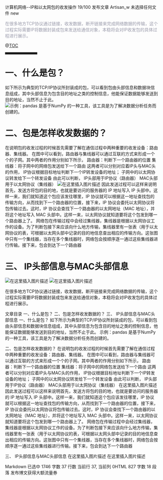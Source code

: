 
计算机网络--IP和以太网包的收发操作
19/100
发布文章
Artisan_w
未选择任何文件
new

<font color=#999AAA >在很多地方TCP协议通过链接，收发数据，断开链接来完成网络数据的传输，这个过程实际需要IP将数据封装成包来发送给通信对象，本稳将会对IP收发包的具体过程进行展示。

</font>

@[TOC](文章目录)


<hr style=" border:solid; width:100px; height:1px;" color=#000000 size=1">

# 一、什么是包？

如下所示为典型的TCP/IP协议所封装成的包，可以看到包由头部信息和数据块信息组成，其中头部信息为包含目的地址之类的控制信息，他能保证数据能够发送到目的地址，当然不止于此。
![示例：pandas 是基于NumPy 的一种工具，该工具是为了解决数据分析任务而创建的。](https://img-blog.csdnimg.cn/20210718204116673.png?x-oss-process=image/watermark,type_ZmFuZ3poZW5naGVpdGk,shadow_10,text_aHR0cHM6Ly9ibG9nLmNzZG4ubmV0L0FydGlzYW5fdw==,size_16,color_FFFFFF,t_70)

# 二、包是怎样收发数据的？
在说明包的收发过程的时候首先需要了解在通信过程中两种重要的收发设备：路由器、集线器。
在图中可以看到，路由器与集线器可以通过互联的方式来形成一个个的子网。其中两者的作用分别如下所示，
路由器：判断下一个路由器的位置
集线器：将子网中的网络包发送给下一个路由
这两者可以分别对应着IP头与MAC头的作用，
IP协议根据目标地址判断下一个IP转发设备的地址；
子网中的以太网协议转发给下一个转发设备
由此可以判断，
IP头部用于IP协议（路由器）
MAC头部用于以太网协议（集线器）
![在这里插入图片描述](https://img-blog.csdnimg.cn/20210718204930860.png?x-oss-process=image/watermark,type_ZmFuZ3poZW5naGVpdGk,shadow_10,text_aHR0cHM6Ly9ibG9nLmNzZG4ubmV0L0FydGlzYW5fdw==,size_16,color_FFFFFF,t_70)
因此发送过程可以这样来说明首先，发送方将包的目的地，也就是要访问的服务器的 IP 地址写入 IP 头部中。这样一来，我们就知道这个包应该发往哪里，IP 协议就可以根据这一地址查找包的传输方向，从而找到下一个路由器的位置，接下来，IP 协议会委托以太网协议将包传输过去。这时，IP 协议会查找下一个路由器的以太网地址（MAC 地址），并将这个地址写入 MAC 头部中。这样一来，以太网协议就知道要将这个包发到哪一个路由器上了。
网络包在传输过程中会经过集线器，集线器是根据以太网协议工作的设备。为了判断包接下来应该向什么地方传输，集线器里有一张表（用于以太网协议的表，可根据以太网头部中记录的目的地信息查出相应的传输方向。这张图中只有一个集线器，当存在多个集线器时，网络包会按顺序逐一通过这些集线器进行传输。接下来，包会到达下一个路由器

# 三、 IP头部信息与MAC头部信息
![在这里插入图片描述](https://img-blog.csdnimg.cn/20210718210506415.png?x-oss-process=image/watermark,type_ZmFuZ3poZW5naGVpdGk,shadow_10,text_aHR0cHM6Ly9ibG9nLmNzZG4ubmV0L0FydGlzYW5fdw==,size_16,color_FFFFFF,t_70)
![在这里插入图片描述](https://img-blog.csdnimg.cn/20210718210701917.png?x-oss-process=image/watermark,type_ZmFuZ3poZW5naGVpdGk,shadow_10,text_aHR0cHM6Ly9ibG9nLmNzZG4ubmV0L0FydGlzYW5fdw==,size_16,color_FFFFFF,t_70)




在很多地方TCP协议通过链接，收发数据，断开链接来完成网络数据的传输，这个过程实际需要IP将数据封装成包来发送给通信对象，本稳将会对IP收发包的具体过程进行展示。

文章目录
一、什么是包？
二、包是怎样收发数据的？
三、 IP头部信息与MAC头部信息
一、什么是包？
如下所示为典型的TCP/IP协议所封装成的包，可以看到包由头部信息和数据块信息组成，其中头部信息为包含目的地址之类的控制信息，他能保证数据能够发送到目的地址，当然不止于此。
示例：pandas 是基于NumPy 的一种工具，该工具是为了解决数据分析任务而创建的。

二、包是怎样收发数据的？
在说明包的收发过程的时候首先需要了解在通信过程中两种重要的收发设备：路由器、集线器。
在图中可以看到，路由器与集线器可以通过互联的方式来形成一个个的子网。其中两者的作用分别如下所示，
路由器：判断下一个路由器的位置
集线器：将子网中的网络包发送给下一个路由
这两者可以分别对应着IP头与MAC头的作用，
IP协议根据目标地址判断下一个IP转发设备的地址；
子网中的以太网协议转发给下一个转发设备
由此可以判断，
IP头部用于IP协议（路由器）
MAC头部用于以太网协议（集线器）
在这里插入图片描述
因此发送过程可以这样来说明首先，发送方将包的目的地，也就是要访问的服务器的 IP 地址写入 IP 头部中。这样一来，我们就知道这个包应该发往哪里，IP 协议就可以根据这一地址查找包的传输方向，从而找到下一个路由器的位置，接下来，IP 协议会委托以太网协议将包传输过去。这时，IP 协议会查找下一个路由器的以太网地址（MAC 地址），并将这个地址写入 MAC 头部中。这样一来，以太网协议就知道要将这个包发到哪一个路由器上了。
网络包在传输过程中会经过集线器，集线器是根据以太网协议工作的设备。为了判断包接下来应该向什么地方传输，集线器里有一张表（用于以太网协议的表，可根据以太网头部中记录的目的地信息查出相应的传输方向。这张图中只有一个集线器，当存在多个集线器时，网络包会按顺序逐一通过这些集线器进行传输。接下来，包会到达下一个路由器

三、 IP头部信息与MAC头部信息
在这里插入图片描述
在这里插入图片描述

Markdown 已选中 1746 字数 37 行数 当前行 37, 当前列 0HTML 827 字数 18 段落
发布博文获得大额流量券








